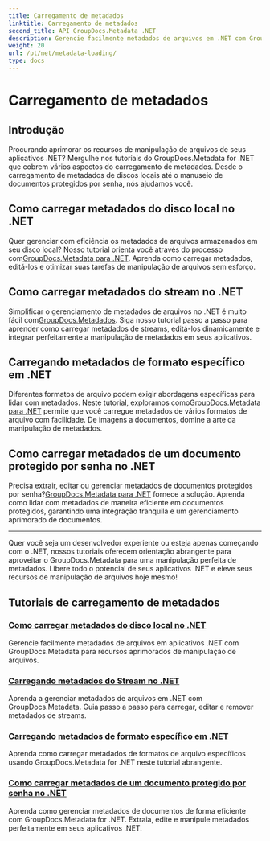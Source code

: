 ```yaml
---
title: Carregamento de metadados
linktitle: Carregamento de metadados
second_title: API GroupDocs.Metadata .NET
description: Gerencie facilmente metadados de arquivos em .NET com GroupDocs.Metadata. Aprenda técnicas de carregamento, edição e muito mais para obter recursos aprimorados de manipulação de arquivos.
weight: 20
url: /pt/net/metadata-loading/
type: docs
---
```

# Carregamento de metadados

## Introdução

Procurando aprimorar os recursos de manipulação de arquivos de seus aplicativos .NET? Mergulhe nos tutoriais do GroupDocs.Metadata for .NET que cobrem vários aspectos do carregamento de metadados. Desde o carregamento de metadados de discos locais até o manuseio de documentos protegidos por senha, nós ajudamos você.

## Como carregar metadados do disco local no .NET

 Quer gerenciar com eficiência os metadados de arquivos armazenados em seu disco local? Nosso tutorial orienta você através do processo com[GroupDocs.Metadata para .NET](./load-metadata-local-disk/). Aprenda como carregar metadados, editá-los e otimizar suas tarefas de manipulação de arquivos sem esforço.

## Como carregar metadados do stream no .NET

 Simplificar o gerenciamento de metadados de arquivos no .NET é muito fácil com[GroupDocs.Metadados](./load-metadata-stream/). Siga nosso tutorial passo a passo para aprender como carregar metadados de streams, editá-los dinamicamente e integrar perfeitamente a manipulação de metadados em seus aplicativos.

## Carregando metadados de formato específico em .NET

 Diferentes formatos de arquivo podem exigir abordagens específicas para lidar com metadados. Neste tutorial, exploramos como[GroupDocs.Metadata para .NET](./load-metadata-specific-format/) permite que você carregue metadados de vários formatos de arquivo com facilidade. De imagens a documentos, domine a arte da manipulação de metadados.

## Como carregar metadados de um documento protegido por senha no .NET

Precisa extrair, editar ou gerenciar metadados de documentos protegidos por senha?[GroupDocs.Metadata para .NET](./load-metadata-password-protected/) fornece a solução. Aprenda como lidar com metadados de maneira eficiente em documentos protegidos, garantindo uma integração tranquila e um gerenciamento aprimorado de documentos.

----
Quer você seja um desenvolvedor experiente ou esteja apenas começando com o .NET, nossos tutoriais oferecem orientação abrangente para aproveitar o GroupDocs.Metadata para uma manipulação perfeita de metadados. Libere todo o potencial de seus aplicativos .NET e eleve seus recursos de manipulação de arquivos hoje mesmo!

## Tutoriais de carregamento de metadados
### [Como carregar metadados do disco local no .NET](./load-metadata-local-disk/)
Gerencie facilmente metadados de arquivos em aplicativos .NET com GroupDocs.Metadata para recursos aprimorados de manipulação de arquivos.
### [Carregando metadados do Stream no .NET](./load-metadata-stream/)
Aprenda a gerenciar metadados de arquivos em .NET com GroupDocs.Metadata. Guia passo a passo para carregar, editar e remover metadados de streams.
### [Carregando metadados de formato específico em .NET](./load-metadata-specific-format/)
Aprenda como carregar metadados de formatos de arquivo específicos usando GroupDocs.Metadata for .NET neste tutorial abrangente.
### [Como carregar metadados de um documento protegido por senha no .NET](./load-metadata-password-protected/)
Aprenda como gerenciar metadados de documentos de forma eficiente com GroupDocs.Metadata for .NET. Extraia, edite e manipule metadados perfeitamente em seus aplicativos .NET.